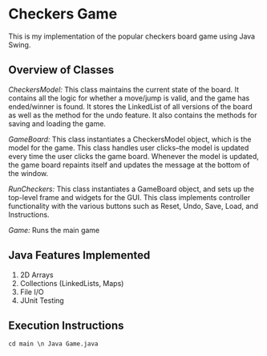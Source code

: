 # Checkers Game

This is my implementation of the popular checkers board game using Java Swing. 

## Overview of Classes

_CheckersModel:_ This class maintains the current state of the board. It contains all the logic for whether a move/jump is valid, and the game has ended/winner is found. It stores the LinkedList of all versions of the board as well as the method for the undo feature. It also contains the methods for saving and loading the game.

_GameBoard:_ This class instantiates a CheckersModel object, which is the model for the game. This class handles user clicks–the model is updated every time the user clicks the game board. Whenever the model is updated, the game board repaints itself and updates the message at the bottom of the window.

_RunCheckers:_ This class instantiates a GameBoard object, and sets up the top-level frame and widgets for the GUI. This class implements controller functionality with the various buttons such as Reset, Undo, Save, Load, and Instructions.

_Game:_ Runs the main game

## Java Features Implemented

1. 2D Arrays
2. Collections (LinkedLists, Maps)
3. File I/O
4. JUnit Testing

## Execution Instructions
`cd main \n
Java Game.java`




